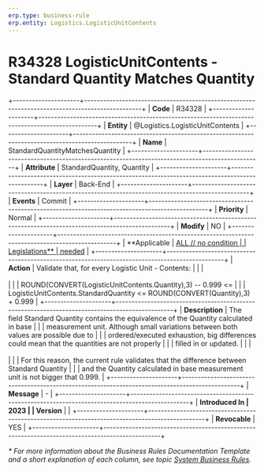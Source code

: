 ```yaml
---
erp.type: business-rule
erp.entity: Logistics.LogisticUnitContents
---
```


# R34328 LogisticUnitContents - Standard Quantity Matches Quantity
+---------------------+------------------------------------------------------------------------------------------------+
| **Code**            | R34328                                                                                         |
+---------------------+------------------------------------------------------------------------------------------------+
| **Entity**          | @Logistics.LogisticUnitContents                                                                |
+---------------------+------------------------------------------------------------------------------------------------+
| **Name**            | StandardQuantityMatchesQuantity                                                                |
+---------------------+------------------------------------------------------------------------------------------------+
| **Attribute**       | StandardQuantity, Quantity                                                                     |
+---------------------+------------------------------------------------------------------------------------------------+
| **Layer**           | Back-End                                                                                       |
+---------------------+------------------------------------------------------------------------------------------------+
| **Events**          | Commit                                                                                         |
+---------------------+------------------------------------------------------------------------------------------------+
| **Priority**        | Normal                                                                                         |
+---------------------+------------------------------------------------------------------------------------------------+
| **Modify**          | NO                                                                                             |
+---------------------+------------------------------------------------------------------------------------------------+
| **Applicable        | [ALL // no condition                                                                           |
| Legislations**      | needed](xref:applicable-legislations)                                                          |
+---------------------+------------------------------------------------------------------------------------------------+
| **Action**          | Validate that, for every Logistic Unit - Contents:                                             |
|                     | <br/><br/>                                                                                     |
|                     | ROUND(CONVERT(LogisticUnitContents.Quantity),3) -- 0.999 \<=                                   |
|                     | LogisticUnitContents.StandardQuantity \<= ROUND(CONVERT(Quantity),3) + 0.999                   |
+---------------------+------------------------------------------------------------------------------------------------+
| **Description**     | The field Standard Quantity contains the equivalence of the Quantity calculated in base        |
|                     | measurement unit. Although small variations between both values are possible due to            |
|                     | ordered/executed exhaustion, big differences could mean that the quantities are not properly   |
|                     | filled in or updated.                                                                          |
|                     | <br/><br/>                                                                                     |
|                     | For this reason, the current rule validates that the difference between Standard Quantity      |
|                     | and the Quantity calculated in base measurement unit is not bigger that 0.999.                 |
+---------------------+------------------------------------------------------------------------------------------------+
| **Message**         |  -                                                                                             |
+---------------------+------------------------------------------------------------------------------------------------+
| **Introduced In     | 2023                                                                                           |
| Version**           |                                                                                                |
+---------------------+------------------------------------------------------------------------------------------------+
| **Revocable**       | YES                                                                                            |
+---------------------+------------------------------------------------------------------------------------------------+

*\* For more information about the Business Rules Documentation Template and a short explanation of each column, see
topic [System Business Rules](../templates/template-description-system-business-rules.md).*
